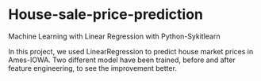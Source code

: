 # House-sale-price-prediction
Machine Learning with Linear Regression with Python-Sykitlearn

In this project, we used LinearRegression to predict house market prices in Ames-IOWA. Two different model have been trained, before and after feature engineering, to see the improvement better.
